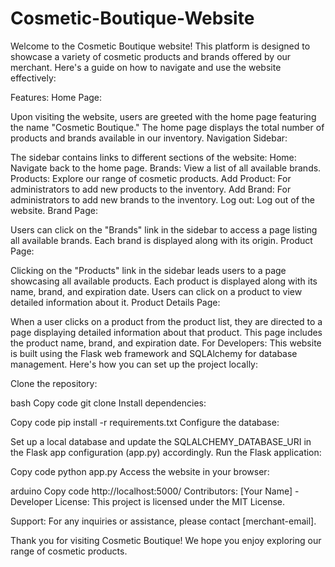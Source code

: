# Cosmetic-Boutique-Website
Welcome to the Cosmetic Boutique website! This platform is designed to showcase a variety of cosmetic products and brands offered by our merchant. Here's a guide on how to navigate and use the website effectively:

Features:
Home Page:

Upon visiting the website, users are greeted with the home page featuring the name "Cosmetic Boutique."
The home page displays the total number of products and brands available in our inventory.
Navigation Sidebar:

The sidebar contains links to different sections of the website:
Home: Navigate back to the home page.
Brands: View a list of all available brands.
Products: Explore our range of cosmetic products.
Add Product: For administrators to add new products to the inventory.
Add Brand: For administrators to add new brands to the inventory.
Log out: Log out of the website.
Brand Page:

Users can click on the "Brands" link in the sidebar to access a page listing all available brands.
Each brand is displayed along with its origin.
Product Page:

Clicking on the "Products" link in the sidebar leads users to a page showcasing all available products.
Each product is displayed along with its name, brand, and expiration date.
Users can click on a product to view detailed information about it.
Product Details Page:

When a user clicks on a product from the product list, they are directed to a page displaying detailed information about that product.
This page includes the product name, brand, and expiration date.
For Developers:
This website is built using the Flask web framework and SQLAlchemy for database management. Here's how you can set up the project locally:

Clone the repository:

bash
Copy code
git clone <repository-url>
Install dependencies:

Copy code
pip install -r requirements.txt
Configure the database:

Set up a local database and update the SQLALCHEMY_DATABASE_URI in the Flask app configuration (app.py) accordingly.
Run the Flask application:

Copy code
python app.py
Access the website in your browser:

arduino
Copy code
http://localhost:5000/
Contributors:
[Your Name] - Developer
License:
This project is licensed under the MIT License.

Support:
For any inquiries or assistance, please contact [merchant-email].

Thank you for visiting Cosmetic Boutique! We hope you enjoy exploring our range of cosmetic products.
